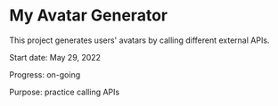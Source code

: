 # My Avatar Generator

This project generates users' avatars by calling different external APIs.

Start date: May 29, 2022

Progress: on-going

Purpose: practice calling APIs

